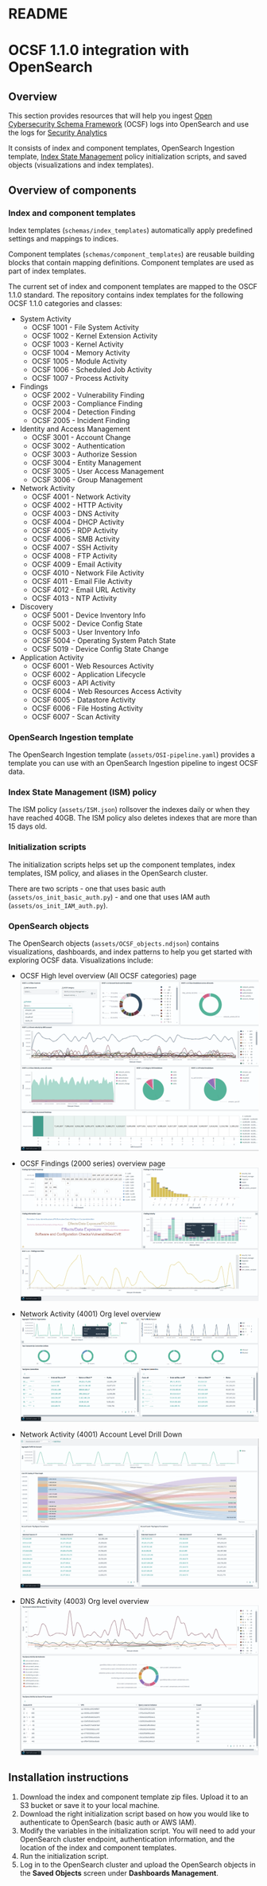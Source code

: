 # README
# OCSF 1.1.0 integration with OpenSearch

## Overview
This section provides resources that will help you ingest [Open Cybersecurity Schema Framework](https://schema.ocsf.io/1.1.0/) (OCSF) logs into OpenSearch and use the logs for [Security Analytics](https://opensearch.org/docs/latest/security-analytics/)

 It consists of index and component templates, OpenSearch Ingestion template, [Index State Management](https://opensearch.org/docs/latest/im-plugin/ism/policies/) policy initialization scripts, and saved objects (visualizations and index templates).

## Overview of components
### Index and component templates
Index templates (`schemas/index_templates`) automatically apply predefined settings and mappings to indices. 

Component templates (`schemas/component_templates`) are reusable building blocks that contain mapping definitions. Component templates are used as part of index templates. 

The current set of index and component templates are mapped to the OSCF 1.1.0 standard. The repository contains index templates for the following OCSF 1.1.0 categories and classes:

  - System Activity
    - OCSF 1001 - File System Activity
    - OCSF 1002 - Kernel Extension Activity
    - OCSF 1003 - Kernel Activity
    - OCSF 1004 - Memory Activity
    - OCSF 1005 - Module Activity
    - OCSF 1006 - Scheduled Job Activity
    - OCSF 1007 - Process Activity
  - Findings
    - OCSF 2002 - Vulnerability Finding
    - OCSF 2003 - Compliance Finding
    - OCSF 2004 - Detection Finding
    - OCSF 2005 - Incident Finding
  - Identity and Access Management
    - OCSF 3001 - Account Change
    - OCSF 3002 - Authentication
    - OCSF 3003 - Authorize Session
    - OCSF 3004 - Entity Management
    - OCSF 3005 - User Access Management
    - OCSF 3006 - Group Management
  - Network Activity
    - OCSF 4001 - Network Activity
    - OCSF 4002 - HTTP Activity
    - OCSF 4003 - DNS Activity
    - OCSF 4004 - DHCP Activity
    - OCSF 4005 - RDP Activity
    - OCSF 4006 - SMB Activity
    - OCSF 4007 - SSH Activity
    - OCSF 4008 - FTP Activity
    - OCSF 4009 - Email Activity
    - OCSF 4010 - Network File Activity
    - OCSF 4011 - Email File Activity
    - OCSF 4012 - Email URL Activity
    - OCSF 4013 - NTP Activity
  - Discovery 
    - OCSF 5001 - Device Inventory Info
    - OCSF 5002 - Device Config State 
    - OCSF 5003 - User Inventory Info
    - OCSF 5004 - Operating System Patch State
    - OCSF 5019 - Device Config State Change 
  - Application Activity
    - OCSF 6001 - Web Resources Activity
    - OCSF 6002 - Application Lifecycle
    - OCSF 6003 - API Activity
    - OCSF 6004 - Web Resources Access Activity
    - OCSF 6005 - Datastore Activity
    - OCSF 6006 - File Hosting Activity
    - OCSF 6007 - Scan Activity

### OpenSearch Ingestion template
The OpenSearch Ingestion template (`assets/OSI-pipeline.yaml`) provides a template you can use with an OpenSearch Ingestion pipeline to ingest OCSF data. 

### Index State Management (ISM) policy
The ISM policy (`assets/ISM.json`) rollsover the indexes daily or when they have reached 40GB. The ISM policy also deletes indexes that are more than 15 days old.

### Initialization scripts
The initialization scripts helps set up the component templates, index templates, ISM policy, and aliases in the OpenSearch cluster. 

There are two scripts - one that uses basic auth (`assets/os_init_basic_auth.py`) - and one that uses IAM auth (`assets/os_init_IAM_auth.py`). 

### OpenSearch objects
The OpenSearch objects (`assets/OCSF_objects.ndjson`) contains visualizations, dashboards, and index patterns to help you get started with exploring OCSF data. Visualizations include: 

* OCSF High level overview (All OCSF categories) page
![OpenSearch Dashboard](static/all_ocsf_overview.png)

* OCSF Findings (2000 series) overview page
![OpenSearch Dashboard](static/ocsf_findings_overview_2000_series.png)

* Network Activity (4001) Org level overview
![OpenSearch Dashboard](static/ocsf_4001_overview.png)

* Network Activity (4001) Account Level Drill Down
![OpenSearch Dashboard](static/ocsf_4001_drilldown.png)

* DNS Activity (4003) Org level overview
![OpenSearch Dashboard](static/ocsf_4003_overview.png)

## Installation instructions
1. Download the index and component template zip files. Upload it to an S3 bucket or save it to your local machine.
2. Download the right initialization script based on how you would like to authenticate to OpenSearch (basic auth or AWS IAM). 
3. Modify the variables in the initialization script. You will need to add your OpenSearch cluster endpoint, authentication information, and the location of the index and component templates.
4. Run the initialization script. 
5. Log in to the OpenSearch cluster and upload the OpenSearch objects in the **Saved Objects** screen under **Dashboards Management**.  